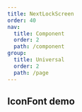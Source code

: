 ```yaml
---
title: NextLockScreen
order: 40
nav:
  title: Component
  order: 2
  path: /component
group:
  title: Universal
  order: 2
  path: /page
---
```


## IconFont demo

<code src="../demos/auth/next-lock-screen.tsx" />
